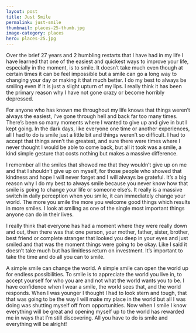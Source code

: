 ```yaml
---
layout: post
title: Just Smile
permalink: just-smile
thumbnail: places-25-thumb.jpg
image-category: places
hero: places-25.jpg
---
```




Over the brief 27 years and 2 humbling restarts that I have had in my life I have learned that one of the easiest and quickest ways to improve your life, especially in the moment, is to smile. It doesn’t take much even though at certain times it can be feel impossible but a smile can go a long way to changing your day or making it that much better. I do my best to always be smiling even if it is just a slight upturn of my lips. I really think it has been the primary reason why I have not gone crazy or become horribly depressed.

For anyone who has known me throughout my life knows that things weren’t always the easiest, I’ve gone through hell and back far too many times. There’s been so many moments where I wanted to give up and give in but I kept going. In the dark days, like everyone one time or another experiences, all I had to do is smile just a little bit and things weren’t so difficult. I had to accept that things aren’t the greatest, and sure there were times where I never thought I would be able to come back, but all it took was a smile, a kind simple gesture that costs nothing but makes a massive difference.

I remember all the smiles that showed me that they wouldn’t give up on me and that I shouldn’t give up on myself, for those people who showed that kindness and hope I will never forget and I will always be grateful. It’s a big reason why I do my best to always smile because you never know how that smile is going to change your life or someone else’s. It really is a massive switch in daily perception when you smile, it can immediately change your world. The more you smile the more you welcome good things which results in more smiles. I look at smiling as one of the single most important things anyone can do in their lives.

I really think that everyone has had a moment where they were really down and out, then there was that one person, your mother, father, sister, brother, best friend or complete stranger that looked you deep in your eyes and just smiled and that was the moment things were going to be okay. Like I said it doesn’t take much but has limitless return on investment. It’s important to take the time and do all you can to smile.

A simple smile can change the world. A simple smile can open the world up for endless possibilities. To smile is to appreciate the world you live in, to accept yourself for who you are and not what the world wants you to be. I have confidence when I wear a smile, the world sees that, and the world responds. When I was younger I thought I had to look stern and tough, that that was going to be the way I will make my place in the world but all I was doing was shutting myself off from opportunities. Now when I smile I know everything will be great and opening myself up to the world has rewarded me in ways that I’m still discovering. All you have to do is smile and everything will be alright!
